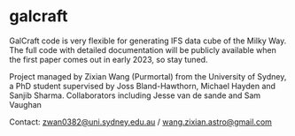 # galcraft
GalCraft code is very flexible for generating IFS data cube of the Milky Way.
The full code with detailed documentation will be publicly available when the first paper comes out in early 2023, so stay tuned.

Project managed by Zixian Wang (Purmortal) from the University of Sydney, a PhD student supervised by Joss Bland-Hawthorn, Michael Hayden and Sanjib Sharma.
Collaborators including Jesse van de sande and Sam Vaughan

Contact: zwan0382@uni.sydney.edu.au / wang.zixian.astro@gmail.com
